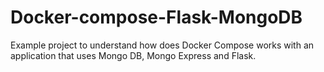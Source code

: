 # Docker-compose-Flask-MongoDB
Example project to understand how does Docker Compose works with an application that uses Mongo DB, Mongo Express and Flask.
